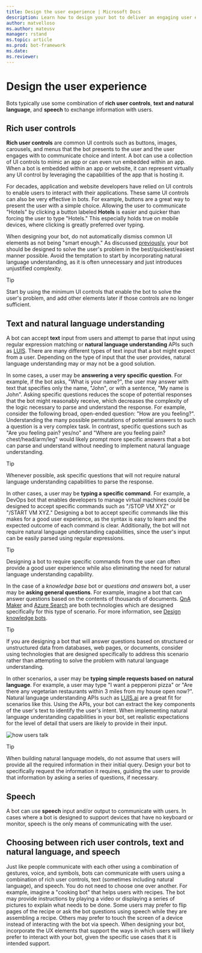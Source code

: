 ```yaml
---
title: Design the user experience | Microsoft Docs
description: Learn how to design your bot to deliver an engaging user experience, by using rich user controls, natural language understanding, and speech.
author: matvelloso
ms.author: mateusv
manager: rstand
ms.topic: article
ms.prod: bot-framework
ms.date:
ms.reviewer: 
---
```


# Design the user experience

Bots typically use some combination of **rich user controls**, **text and natural language**, and **speech** 
to exchange information with users.

## Rich user controls 

**Rich user controls** are common UI controls such as buttons, images, carousels, and menus that the bot presents to the user and the user engages with to communicate choice and intent. 
A bot can use a collection of UI controls to mimic an app or can even run embedded within an app. 
When a bot is embedded within an app or website, it can represent virtually any UI control by leveraging the capabilities of the app that is hosting it. 

For decades, application and website developers have relied on UI controls to enable users to interact with their applications. 
These same UI controls can also be very effective in bots. For example, buttons are a great way to present the user with a simple choice. 
Allowing the user to communicate "Hotels" by clicking a button labeled **Hotels** is easier and quicker than forcing the user to type "Hotels." 
This especially holds true on mobile devices, where clicking is greatly preferred over typing. 

When designing your bot, do not automatically dismiss common UI elements as not being "smart enough." 
As discussed [previously](~/bot-design-principles.md#designing-a-bot), your bot should be designed 
to solve the user's problem in the best/quickest/easiest manner possible. Avoid the temptation to start by incorporating natural language understanding, as it is often unnecessary and just introduces unjustified complexity. 

> [!TIP]
> Start by using the minimum UI controls that enable the bot to solve the user's problem, 
> and add other elements later if those controls are no longer sufficient. 


## Text and natural language understanding

A bot can accept **text** input from users and attempt to parse that input 
using regular expression matching or 
**natural language understanding** APIs such as <a href="https://www.luis.ai" target="_blank">LUIS</a>. 
There are many different types of text input that a bot might expect from a user. 
Depending on the type of input that the user provides, natural language understanding may or may not be a good solution. 

In some cases, a user may be **answering a very specific question**. 
For example, if the bot asks, "What is your name?", the user may answer with text that specifies 
only the name, "John", or with a sentence, "My name is John". 
Asking specific questions reduces the scope of potential responses that the bot might reasonably receive, 
which decreases the complexity of the logic necessary to parse and understand the response. 
For example, consider the following broad, open-ended question: "How are you feeling?". 
Understanding the many possible permutations of potential answers to such a question is a very complex task. 
In contrast, specific questions such as "Are you feeling pain? yes/no" and
"Where are you feeling pain? chest/head/arm/leg" would likely prompt more specific answers that a bot 
can parse and understand without needing to implement natural language understanding. 

> [!TIP]
> Whenever possible, ask specific questions that will not require natural language understanding capabilities to parse the response. 

  
In other cases, a user may be **typing a specific command**. 
For example, a DevOps bot that enables developers to manage virtual machines could be designed to accept 
specific commands such as "/STOP VM XYZ" or "/START VM XYZ." 
Designing a bot to accept specific commands like this makes for a good user experience, as the syntax is easy 
to learn and the expected outcome of each command is clear. 
Additionally, the bot will not require natural language understanding capabilities, since the user's input can be easily parsed using regular expressions. 

> [!TIP]
> Designing a bot to require specific commands from the user can often provide a good user experience while 
> also eliminating the need for natural language understanding capability.

  
In the case of a *knowledge base* bot or *questions and answers* bot, a user may be **asking general questions**. 
For example, imagine a bot that can answer questions based on the contents of thousands of documents. 
<a href="https://qnamaker.ai" target="_blank">QnA Maker</a> and 
<a href="https://azure.microsoft.com/en-us/services/search/" target="_blank">Azure Search</a> are 
both technologies which are designed specifically for this type of scenario. 
For more information, see [Design knowledge bots](bot-design-pattern-knowledge-base.md).

> [!TIP]
> If you are designing a bot that will answer questions based on structured or unstructured data from 
> databases, web pages, or documents, consider using technologies that are designed specifically to address this 
> scenario rather than attempting to solve the problem with natural language understanding.

  
In other scenarios, a user may be **typing simple requests based on natural language**. 
For example, a user may type "I want a pepperoni pizza" or 
"Are there any vegetarian restaurants within 3 miles from my house open now?".
Natural language understanding APIs such as [LUIS.ai](https://www.luis.ai) are a great fit for scenarios like this. 
Using the APIs, your bot can extract the key components of the user's text to identify the user's intent. 
When implementing natural language understanding capabilities in your bot, 
set realistic expectations for the level of detail that users are likely to provide in their input. 

![how users talk](~/media/bot-design-user-experience/buy-house.png)

> [!TIP]
> When building natural language models, do not assume that users will provide all the required information in their initial query. 
> Design your bot to specifically request the information it requires, guiding the user to provide that information 
> by asking a series of questions, if necessary. 

  
## Speech

A bot can use **speech** input and/or output to communicate with users. 
In cases where a bot is designed to support devices that have no keyboard or monitor, speech is the only means of communicating with the user. 

## Choosing between rich user controls, text and natural language, and speech

Just like people communicate with each other using a combination of gestures, voice, and symbols, 
bots can communicate with users using a combination of rich user controls, text (sometimes including natural language), and speech. 
You do not need to choose one over another. 
For example, imagine a "cooking bot" that helps users with recipes. 
The bot may provide instructions by playing a video or displaying a series of pictures to explain what needs to be done. 
Some users may prefer to flip pages of the recipe or ask the bot questions using speech while they are assembling a recipe. Others may prefer to touch the screen of a device instead of interacting with the bot via speech. 
When designing your bot, incorporate the UX elements that support the ways in which users will likely prefer 
to interact with your bot, given the specific use cases that it is intended support. 


